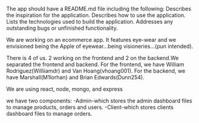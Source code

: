 The app should have a README.md file including the following:
Describes the inspiration for the application.
Describes how to use the application.
Lists the technologies used to build the application.
Addresses any outstanding bugs or unfinished functionality.

We are working on an ecommerce app. It features eye-wear and we envisioned being the Apple of eyewear...being visioneries...(pun intended).

There is 4 of us. 2 working on the frontend and 2 on the backend.We separated the frontend and backend. For the frontend, we have William Rodriguez(Williiamdr) and Van Hoang(vhoang001). For the backend, we have Marshall(M1lorhan) and Brian Edwards(Dunn254). 

We are using react, node, mongo, and express

we have two components:
-Admin-which stores the admin dashboard files to manage products, orders and users.
-Client-which stores clients dashboard files to manage orders.